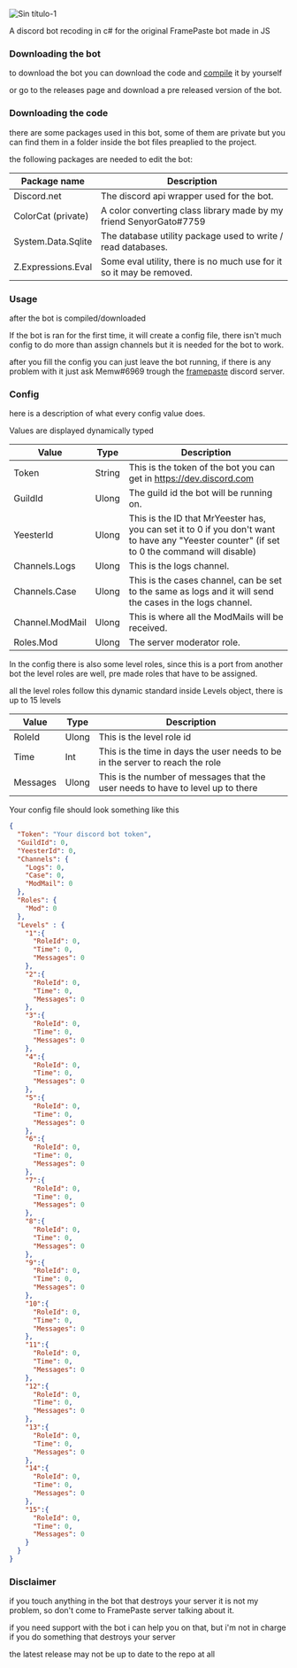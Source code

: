 ![Sin título-1](https://user-images.githubusercontent.com/79871802/179412198-91f21e85-6bfe-4cd1-85d7-e29928c1be3d.png)


A discord bot recoding in c# for the original FramePaste bot made in JS

### Downloading the bot

to download the bot you can download the code and [compile](https://docs.microsoft.com/en-us/troubleshoot/developer/visualstudio/csharp/language-compilers/compile-code-using-compiler) it by yourself

or go to the releases page and download a pre released version of the bot.

### Downloading the code

there are some packages used in this bot, some of them are private but you can find them in a folder inside the bot files preaplied to the project.

the following packages are needed to edit the bot:

| Package name       | Description                                                          |
|--------------------|----------------------------------------------------------------------|
| Discord.net        | The discord api wrapper used for the bot.                            |
| ColorCat (private) | A color converting class library made by my friend SenyorGato#7759   |
| System.Data.Sqlite | The database utility package used to write / read databases.         |
| Z.Expressions.Eval | Some eval utility, there is no much use for it so it may be removed. |

### Usage

after the bot is compiled/downloaded

If the bot is ran for the first time, it will create a config file, there isn't much config to do more than assign channels
but it is needed for the bot to work.

after you fill the config you can just leave the bot running, if there is any problem with it just ask Memw#6969 trough the [framepaste](https://www.discord.gg/WbCcVYpebY) discord server.

### Config

here is a description of what every config value does.

Values are displayed dynamically typed

| Value           | Type   | Description                                                                                                                                   |
|-----------------|--------|-----------------------------------------------------------------------------------------------------------------------------------------------|
| Token           | String | This is the token of the bot you can get in https://dev.discord.com                                                                           |
| GuildId         | Ulong  | The guild id the bot will be running on.                                                                                                      |
| YeesterId       | Ulong  | This is the ID that MrYeester has, you can set it to 0 if you don't want to have any "Yeester counter" (if set to 0 the command will disable) |
| Channels.Logs   | Ulong  | This is the logs channel.                                                                                                                     |
| Channels.Case   | Ulong  | This is the cases channel, can be set to the same as logs and it will send the cases in the logs channel.                                     |
| Channel.ModMail | Ulong  | This is where all the ModMails will be received.                                                                                              |
| Roles.Mod       | Ulong  | The server moderator role.                                                                                                                    |


In the config there is also some level roles, since this is a port from another bot the level roles are well, pre made roles that have to be assigned.

all the level roles follow this dynamic standard inside Levels object, there is up to 15 levels

| Value    | Type  | Description                                                                     |
|----------|-------|---------------------------------------------------------------------------------|
| RoleId   | Ulong | This is the level role id                                                       |
| Time     | Int   | This is the time in days the user needs to be in the server to reach the role   |
| Messages | Ulong | This is the number of messages that the user needs to have to level up to there |

Your config file should look something like this

```json
{
  "Token": "Your discord bot token",
  "GuildId": 0,
  "YeesterId": 0,
  "Channels": {
    "Logs": 0,
    "Case": 0,
    "ModMail": 0
  },
  "Roles": {
    "Mod": 0
  },
  "Levels" : {
    "1":{
      "RoleId": 0,
      "Time": 0,
      "Messages": 0
    },
    "2":{
      "RoleId": 0,
      "Time": 0,
      "Messages": 0
    },
    "3":{
      "RoleId": 0,
      "Time": 0,
      "Messages": 0
    },
    "4":{
      "RoleId": 0,
      "Time": 0,
      "Messages": 0
    },
    "5":{
      "RoleId": 0,
      "Time": 0,
      "Messages": 0
    },
    "6":{
      "RoleId": 0,
      "Time": 0,
      "Messages": 0
    },
    "7":{
      "RoleId": 0,
      "Time": 0,
      "Messages": 0
    },
    "8":{
      "RoleId": 0,
      "Time": 0,
      "Messages": 0
    },
    "9":{
      "RoleId": 0,
      "Time": 0,
      "Messages": 0
    },
    "10":{
      "RoleId": 0,
      "Time": 0,
      "Messages": 0
    },
    "11":{
      "RoleId": 0,
      "Time": 0,
      "Messages": 0
    },
    "12":{
      "RoleId": 0,
      "Time": 0,
      "Messages": 0
    },
    "13":{
      "RoleId": 0,
      "Time": 0,
      "Messages": 0
    },
    "14":{
      "RoleId": 0,
      "Time": 0,
      "Messages": 0
    },
    "15":{
      "RoleId": 0,
      "Time": 0,
      "Messages": 0
    }
  }
}
```

### Disclaimer

if you touch anything in the bot that destroys your server it is not my problem, so don't come to FramePaste server talking about it.

if you need support with the bot i can help you on that, but i'm not in charge if you do something that destroys your server

the latest release may not be up to date to the repo at all

